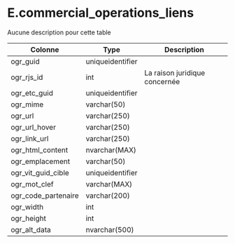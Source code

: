 # E.commercial_operations_liens

Aucune description pour cette table

Colonne|Type|Description
---|---|---
ogr_guid|uniqueidentifier|
ogr_rjs_id|int|La raison juridique concernée 
ogr_etc_guid|uniqueidentifier|
ogr_mime|varchar(50)|
ogr_url|varchar(250)|
ogr_url_hover|varchar(250)|
ogr_link_url|varchar(250)|
ogr_html_content|nvarchar(MAX)|
ogr_emplacement|varchar(50)|
ogr_vit_guid_cible|uniqueidentifier|
ogr_mot_clef|varchar(MAX)|
ogr_code_partenaire|varchar(200)|
ogr_width|int|
ogr_height|int|
ogr_alt_data|nvarchar(500)|
